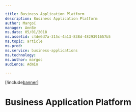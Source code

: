 ```yaml
---

title: Business Application Platform
description: Business Application Platform
author: MargoC
manager: AnnBe
ms.date: 05/01/2018
ms.assetid: c4de6d7a-315c-4a13-838d-4829391657b5
ms.topic: article
ms.prod: 
ms.service: business-applications
ms.technology: 
ms.author: margoc
audience: Admin

---
```


[!include[banner](../../includes/banner.md)]

#  Business Application Platform


